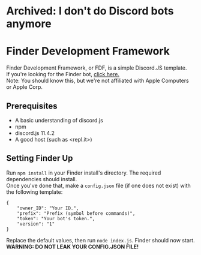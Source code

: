 # Archived: I don't do Discord bots anymore 
# Finder Development Framework
Finder Development Framework, or FDF, is a simple Discord.JS template.  
If you're looking for the Finder bot, [click here.](https://discord.com/oauth2/authorize?client_id=757791742337744906&scope=bot&permissions=2146958847)  
Note: You should know this, but we're not affiliated with Apple Computers or Apple Corp.  
## Prerequisites
- A basic understanding of discord.js
- npm
- discord.js 11.4.2
- A good host (such as <repl.it>)
## Setting Finder Up
Run `npm install` in your Finder install's directory. The required dependencies should install.  
Once you've done that, make a `config.json` file (if one does not exist) with the following template:
```
{
    "owner_ID": "Your ID.",
    "prefix": "Prefix (symbol before commands)",
    "token": "Your bot's token.",
    "version": "1"
}
```
Replace the default values, then run `node index.js`. Finder should now start.  
**WARNING: DO NOT LEAK YOUR CONFIG.JSON FILE!**
